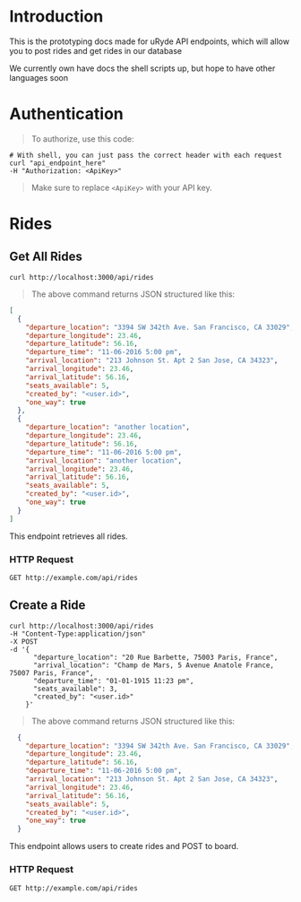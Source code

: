 


# Introduction

This is the prototyping docs made for uRyde API endpoints, which will allow you to post rides and get rides in our database

We currently own have docs the shell scripts up, but hope to have other languages soon

# Authentication

> To authorize, use this code:

```shell
# With shell, you can just pass the correct header with each request
curl "api_endpoint_here"
-H "Authorization: <ApiKey>"
```

> Make sure to replace `<ApiKey>` with your API key.

<!-- # Kittens -->
# Rides

## Get All Rides

```shell
curl http://localhost:3000/api/rides
```

> The above command returns JSON structured like this:

```json
[
  {
    "departure_location": "3394 SW 342th Ave. San Francisco, CA 33029",
    "departure_longitude": 23.46,
    "departure_latitude": 56.16,
    "departure_time": "11-06-2016 5:00 pm",
    "arrival_location": "213 Johnson St. Apt 2 San Jose, CA 34323",
    "arrival_longitude": 23.46,
    "arrival_latitude": 56.16,
    "seats_available": 5,
    "created_by": "<user.id>",
    "one_way": true
  },
  {
    "departure_location": "another location",
    "departure_longitude": 23.46,
    "departure_latitude": 56.16,
    "departure_time": "11-06-2016 5:00 pm",
    "arrival_location": "another location",
    "arrival_longitude": 23.46,
    "arrival_latitude": 56.16,
    "seats_available": 5,
    "created_by": "<user.id>",
    "one_way": true
  }
]
```

This endpoint retrieves all rides.

### HTTP Request

`GET http://example.com/api/rides`


## Create a Ride

```shell
curl http://localhost:3000/api/rides
-H "Content-Type:application/json"
-X POST
-d '{
      "departure_location": "20 Rue Barbette, 75003 Paris, France",
      "arrival_location": "Champ de Mars, 5 Avenue Anatole France, 75007 Paris, France",
      "departure_time": "01-01-1915 11:23 pm",
      "seats_available": 3,
      "created_by": "<user.id>"
    }'
```

> The above command returns JSON structured like this:

```json
  {
    "departure_location": "3394 SW 342th Ave. San Francisco, CA 33029",
    "departure_longitude": 23.46,
    "departure_latitude": 56.16,
    "departure_time": "11-06-2016 5:00 pm",
    "arrival_location": "213 Johnson St. Apt 2 San Jose, CA 34323",
    "arrival_longitude": 23.46,
    "arrival_latitude": 56.16,
    "seats_available": 5,
    "created_by": "<user.id>",
    "one_way": true
  }
```

This endpoint allows users to create rides and POST to board.

### HTTP Request

`GET http://example.com/api/rides`
